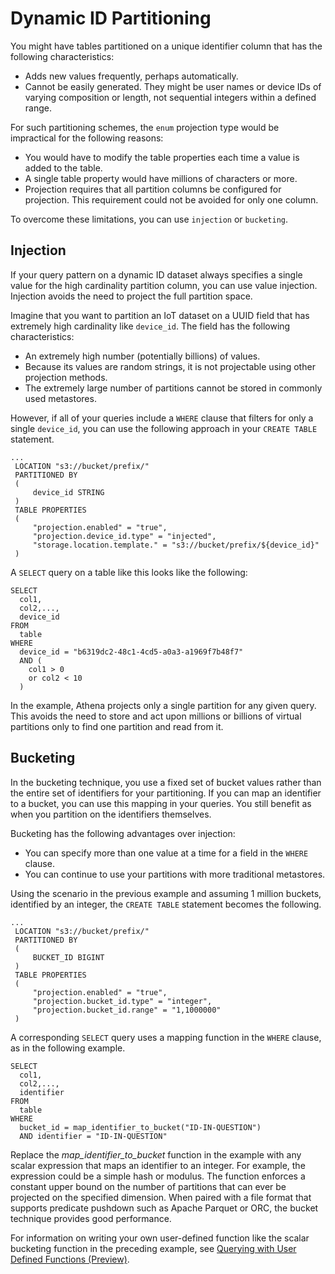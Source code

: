 # Dynamic ID Partitioning<a name="partition-projection-dynamic-id-partitioning"></a>

You might have tables partitioned on a unique identifier column that has the following characteristics:
+ Adds new values frequently, perhaps automatically\.
+ Cannot be easily generated\. They might be user names or device IDs of varying composition or length, not sequential integers within a defined range\.

For such partitioning schemes, the `enum` projection type would be impractical for the following reasons:
+ You would have to modify the table properties each time a value is added to the table\.
+ A single table property would have millions of characters or more\.
+ Projection requires that all partition columns be configured for projection\. This requirement could not be avoided for only one column\.

To overcome these limitations, you can use `injection` or `bucketing`\.

## Injection<a name="partition-projection-injection"></a>

If your query pattern on a dynamic ID dataset always specifies a single value for the high cardinality partition column, you can use value injection\. Injection avoids the need to project the full partition space\.

Imagine that you want to partition an IoT dataset on a UUID field that has extremely high cardinality like `device_id`\. The field has the following characteristics:
+ An extremely high number \(potentially billions\) of values\.
+ Because its values are random strings, it is not projectable using other projection methods\.
+ The extremely large number of partitions cannot be stored in commonly used metastores\.

However, if all of your queries include a `WHERE` clause that filters for only a single `device_id`, you can use the following approach in your `CREATE TABLE` statement\.

```
...
 LOCATION "s3://bucket/prefix/"
 PARTITIONED BY
 (
     device_id STRING
 )
 TABLE PROPERTIES
 (
     "projection.enabled" = "true",
     "projection.device_id.type" = "injected",
     "storage.location.template." = "s3://bucket/prefix/${device_id}"
 )
```

A `SELECT` query on a table like this looks like the following:

```
SELECT
  col1,
  col2,...,
  device_id
FROM
  table
WHERE
  device_id = "b6319dc2-48c1-4cd5-a0a3-a1969f7b48f7"
  AND (
    col1 > 0
    or col2 < 10
  )
```

In the example, Athena projects only a single partition for any given query\. This avoids the need to store and act upon millions or billions of virtual partitions only to find one partition and read from it\.

## Bucketing<a name="partition-projection-bucketing"></a>

In the bucketing technique, you use a fixed set of bucket values rather than the entire set of identifiers for your partitioning\. If you can map an identifier to a bucket, you can use this mapping in your queries\. You still benefit as when you partition on the identifiers themselves\.

Bucketing has the following advantages over injection:
+ You can specify more than one value at a time for a field in the `WHERE` clause\.
+ You can continue to use your partitions with more traditional metastores\.

Using the scenario in the previous example and assuming 1 million buckets, identified by an integer, the `CREATE TABLE` statement becomes the following\.

```
...
 LOCATION "s3://bucket/prefix/"
 PARTITIONED BY
 (
     BUCKET_ID BIGINT
 )
 TABLE PROPERTIES
 (
     "projection.enabled" = "true",
     "projection.bucket_id.type" = "integer",
     "projection.bucket_id.range" = "1,1000000"
 )
```

A corresponding `SELECT` query uses a mapping function in the `WHERE` clause, as in the following example\.

```
SELECT
  col1,
  col2,...,
  identifier
FROM
  table
WHERE
  bucket_id = map_identifier_to_bucket("ID-IN-QUESTION")
  AND identifier = "ID-IN-QUESTION"
```

Replace the *map\_identifier\_to\_bucket* function in the example with any scalar expression that maps an identifier to an integer\. For example, the expression could be a simple hash or modulus\. The function enforces a constant upper bound on the number of partitions that can ever be projected on the specified dimension\. When paired with a file format that supports predicate pushdown such as Apache Parquet or ORC, the bucket technique provides good performance\.

For information on writing your own user\-defined function like the scalar bucketing function in the preceding example, see [Querying with User Defined Functions \(Preview\)](querying-udf.md)\.